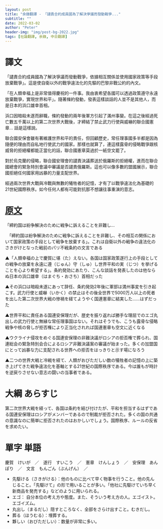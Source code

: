 ```yaml
---
layout: post
title: "余錄翻譯 - 「譴責合約成員國為了解決爭議而發動戰爭..."
subtitle: ""
date: 2022-03-02
author: "Peter"
header-img: "img/post-bg-2022.jpg"
tags: [社論翻譯, 余錄, 中日翻譯]
---
```


# 譯文

「譴責合約成員國為了解決爭議而發動戰爭，依據相互關係並使用國家政策等手段放棄戰爭」。這是使自衛以外的戰爭違法化的先驅的巴黎非戰公約的內文。

「在人類幸福上是非常值得慶祝的一件事。我由衷希望各國可以透過政策遵守永遠放棄戰爭，實現世界和平」。隨著條約發動，發表這樣談話的人並不是其他人，而是日本的浜口雄幸首相。

浜口因暗殺未遂而辭職，條約發動的兩年後軍方引起了滿州事變。在這之後經過死亡數五千萬以上的第二次世界大戰後，才締結了禁止武力行使與威嚇的聯合國憲章... 話是這樣說。

聯合國安保會雖有著維護世界和平的責任，但回顧歷史，常任理事國多半都是因為隨便的理由而自私地行使武力的國家。那樣也就算了，連這樣露骨的侵略戰爭跟核威脅的拒絕權都能正當化的話，聯合國憲章莫過於一紙空文罷了。

對於烏克蘭的侵略，聯合國安理會的譴責決議葬送於俄羅斯的拒絕權，進而在聯合國總會的緊急特別會議中審議是否譴責俄羅斯。這也可以像多數的盟國展示，聯合國拒絕任何國家用凶暴的力量支配世界。

經過兩次世界大戰與冷戰與無數的犧牲者的記憶，才有了以戰爭違法化為基礎的21世紀國際秩序。如今任何人都有可能對抗那不想讓往事重演的意志。

# [原文](1)

「締約国は紛争解決のために戦争に訴えることを非難し…

　「締約国は紛争解決のために戦争に訴えることを非難し、その相互の関係において国家政策の手段として戦争を放棄する」。これは自衛以外の戦争の違法化のさきがけとなった戦前のパリ不戦条約の文言である

▲「人類幸福の上で慶賀に堪（た）えない。各国は国家政策遂行上の手段としての戦争の放棄を永遠に遵（じゅん）守（しゅ）し世界平和の実（じつ）を挙げることを心より希望する」。条約発効にあたり、こんな談話を発表したのは他ならぬ日本の浜口雄幸（はまぐち・おさち）首相だった

▲その浜口は暗殺未遂にあって辞任、条約発効2年後に軍部は満州事変を引き起こす。武力行使と威嚇（いかく）の禁止はその後全世界で5000万人以上の死者を出した第二次世界大戦の惨禍を経てようやく国連憲章に結実した……はずだった

▲世界平和に責任ある国連安保理だが、歴史を振り返れば勝手な理屈でのエゴ丸出しの武力行使と無縁な常任理事国はない。それはそうでも、こうも露骨な侵略戦争や核の脅しが拒否権により正当化されれば国連憲章も空文に近くなる

▲ウクライナ侵攻をめぐる国連安保理の非難決議がロシアの拒否権で葬られ、国連総会の緊急特別会合によるロシア非難決議案の審議が始まった。多くの加盟国にとって凶暴な力に支配される世界への拒否をはっきりと示す場になろう

▲二つの世界大戦と冷戦を経て、人類がおびただしい数の犠牲者の記憶の上に築き上げてきた戦争違法化を基軸とする21世紀の国際秩序である。今は誰もが時計を逆戻りさせない意志の闘いの当事者である。 

# 大綱 あらすじ

第二次世界大戦を経って、各国は条約を結び付けたが、平和を担当するはずである国連安保理はロシアがメンバーであるので制裁が拒否された。多くの国の共通の意識なのに簡単に拒否されたのはおかしいでしょう。国際秩序、ルールの反省を求めたい。

# 單字 単語

慶賀　けいが　／　遂行　すいこう　／　憲章　けんしょう　／　安保理　あんぽり　／　文言　もんごん（ぶんげん）　／　
- 先駆ける（さきがける）：他のものに比べて早く物事を行うこと。他の先んじること。「先駆けて」の形で用いることが多い。「他社に先駆けていち早く新商品を発売する」などのように用いられる。
- エゴ： 自分本位の考え方や態度。また、そういう考え方の人。エゴイスト。エゴイズム。
- 丸出し（まるだし）隠すところなく、全部をさらけ出すこと。むきだし。
- 葬る（ほうむる）：埋葬する。
- 夥しい（おびただしい）：数量が非常に多い。

[1]: https://mainichi.jp/articles/20220302/ddm/001/070/144000c